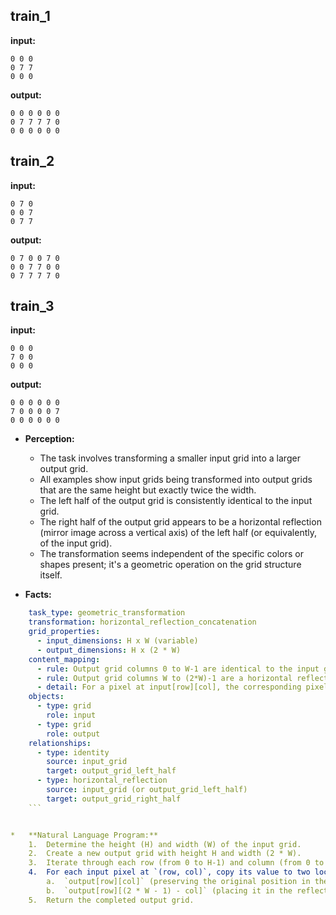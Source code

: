 
## train_1

**input:**
```
0 0 0
0 7 7
0 0 0
```


**output:**
```
0 0 0 0 0 0
0 7 7 7 7 0
0 0 0 0 0 0
```


## train_2

**input:**
```
0 7 0
0 0 7
0 7 7
```


**output:**
```
0 7 0 0 7 0
0 0 7 7 0 0
0 7 7 7 7 0
```


## train_3

**input:**
```
0 0 0
7 0 0
0 0 0
```


**output:**
```
0 0 0 0 0 0
7 0 0 0 0 7
0 0 0 0 0 0
```

*   **Perception:**
    *   The task involves transforming a smaller input grid into a larger output grid.
    *   All examples show input grids being transformed into output grids that are the same height but exactly twice the width.
    *   The left half of the output grid is consistently identical to the input grid.
    *   The right half of the output grid appears to be a horizontal reflection (mirror image across a vertical axis) of the left half (or equivalently, of the input grid).
    *   The transformation seems independent of the specific colors or shapes present; it's a geometric operation on the grid structure itself.

*   **Facts:**
    
```yaml
    task_type: geometric_transformation
    transformation: horizontal_reflection_concatenation
    grid_properties:
      - input_dimensions: H x W (variable)
      - output_dimensions: H x (2 * W)
    content_mapping:
      - rule: Output grid columns 0 to W-1 are identical to the input grid columns 0 to W-1.
      - rule: Output grid columns W to (2*W)-1 are a horizontal reflection of the input grid columns 0 to W-1.
      - detail: For a pixel at input[row][col], the corresponding pixels in the output are output[row][col] and output[row][(2*W - 1) - col].
    objects:
      - type: grid
        role: input
      - type: grid
        role: output
    relationships:
      - type: identity
        source: input_grid
        target: output_grid_left_half
      - type: horizontal_reflection
        source: input_grid (or output_grid_left_half)
        target: output_grid_right_half
    ```


*   **Natural Language Program:**
    1.  Determine the height (H) and width (W) of the input grid.
    2.  Create a new output grid with height H and width (2 * W).
    3.  Iterate through each row (from 0 to H-1) and column (from 0 to W-1) of the input grid.
    4.  For each input pixel at `(row, col)`, copy its value to two locations in the output grid:
        a.  `output[row][col]` (preserving the original position in the left half).
        b.  `output[row][(2 * W - 1) - col]` (placing it in the reflected position in the right half).
    5.  Return the completed output grid.
